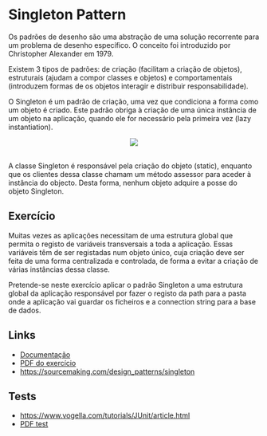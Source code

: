 # Singleton Pattern

Os padrões de desenho são uma abstração de uma solução recorrente para um problema de desenho específico. O conceito foi introduzido por Christopher Alexander em 1979.

Existem 3 tipos de padrões: de criação (facilitam a criação de objetos), estruturais (ajudam a compor classes e objetos) e comportamentais (introduzem formas de os objetos interagir e distribuir responsabilidade). 

O Singleton é um padrão de criação, uma vez que condiciona a forma como um objeto é criado. Este padrão obriga à criação de uma única instância de um objeto na aplicação, quando ele for necessário pela primeira vez (lazy instantiation).

<p align="center">
  <img src="https://argon7.github.io/TrabalhosES2/SingletonPattern/resources/singleton.png">
</p>
<br>
A classe Singleton é responsável pela criação do objeto (static), enquanto que os clientes dessa classe chamam um método assessor para aceder à instância do objecto. Desta forma, nenhum objeto adquire a posse do objeto Singleton.

## Exercício

Muitas vezes as aplicações necessitam de uma estrutura global que permita o registo de variáveis transversais a toda a aplicação. Essas variáveis têm de ser registadas num objeto único, cuja criação deve ser feita de uma forma centralizada e controlada, de forma a evitar a criação de várias instâncias dessa classe.

Pretende-se neste exercício aplicar o padrão Singleton a uma estrutura global da aplicação responsável por fazer o registo da path para a pasta onde a aplicação vai guardar os ficheiros e a connection string para a base de dados.

## Links

* [Documentação](https://argon7.github.io/TrabalhosES2/SingletonPattern/javadoc/index.html)
* [PDF do exercício](https://argon7.github.io/TrabalhosES2/SingletonPattern/resources/ExSingletonPattern.pdf)
* https://sourcemaking.com/design_patterns/singleton

## Tests
* https://www.vogella.com/tutorials/JUnit/article.html
* [PDF test](https://argon7.github.io/TrabalhosES2/SingletonPattern/resources/TSingletonPattern.pdf)